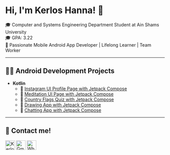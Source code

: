 # Hi, I'm Kerlos Hanna! 👋

🎓 Computer and Systems Engineering Department Student at Ain Shams University <br>
🎓 GPA: 3.22 <br>
📱 Passionate Mobile Android App Developer | Lifelong Learner | Team Worker <br>

---

## 👨‍💻 Android Development Projects

- **Kotlin**
  - 📱 [Instagram UI Profile Page with Jetpack Compose](https://github.com/KerlosMelad7/Kerlos_Portfolio/tree/Instagram-UI)
  - 📱 [Meditation UI Page with Jetpack Compose](https://github.com/KerlosMelad7/Kerlos_Portfolio/tree/meditation-UI)
  - 📱 [Country Flags Quiz with Jetpack Compose](https://github.com/KerlosMelad7/Kerlos_Portfolio/tree/Countries-Flags-Quiz-App)
  - 📱 [Drawing App with Jetpack Compose](https://github.com/KerlosMelad7/Kerlos_Portfolio/tree/Drawing-App)
  - 📱 [Chatting App with Jetpack Compose](https://github.com/KerlosMelad7/Kerlos_Portfolio/tree/Chat-App)
---

## 🤝 Contact me!

[<img alt="KerlosHanna | LinkedIn" width="30px" src="https://cdn.jsdelivr.net/npm/simple-icons@v3/icons/linkedin.svg" />][linkedin]
[<img alt="Gmail" width="30px" src="https://cdn.jsdelivr.net/npm/simple-icons@v3/icons/gmail.svg" />][gmail]
[<img alt="WhatsApp" width="30px" src="https://cdn.jsdelivr.net/npm/simple-icons@v3/icons/whatsapp.svg" />][whatsapp]

[linkedin]: https://www.linkedin.com/in/kerlos-hanna
[gmail]: mailto:kerloshanna03@gmail.com
[whatsapp]: https://wa.me/201211329041
